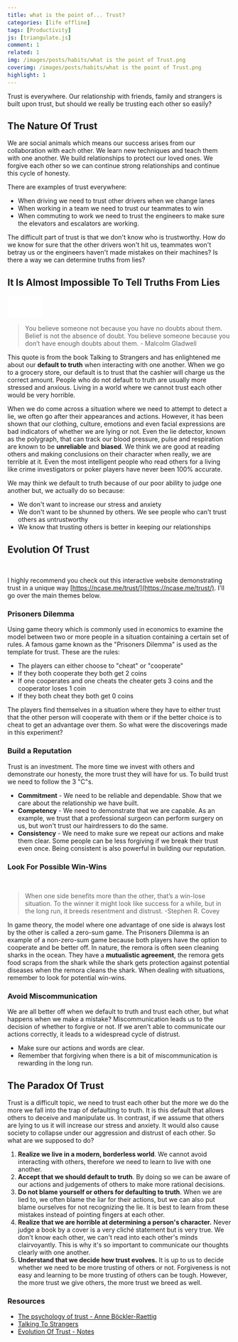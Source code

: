 ```yaml
---
title: what is the point of... Trust?
categories: [life offline]
tags: [Productivity]
js: [triangulate.js]
comment: 1
related: 1
img: /images/posts/habits/what is the point of Trust.png
coverimg: /images/posts/habits/what is the point of Trust.png
highlight: 1
---
```

Trust is everywhere. Our relationship with friends, family and strangers is built upon trust, but should we really be trusting each other so easily? 

## The Nature Of Trust
We are social animals which means our success arises from our collaboration with each other. We learn new techniques and teach them with one another. We build relationships to protect our loved ones. We forgive each other so we can continue strong relationships and continue this cycle of honesty. 

There are examples of trust everywhere:

- When driving we need to trust other drivers when we change lanes
- When working in a team we need to trust our teammates to win
- When commuting to work we need to trust the engineers to make sure the elevators and escalators are working.

The difficult part of trust is that we don't know who is trustworthy. How do we know for sure that the other drivers won't hit us, teammates won't betray us or the engineers haven't made mistakes on their machines? Is there a way we can determine truths from lies?   

## It Is Almost Impossible To Tell Truths From Lies

<img alt="among us" loading="lazy" src="/images/posts/habits/Among Us.gif" class="right-align pixelart">

> You believe someone not because you have no doubts about them. Belief is not the absence of doubt. You believe someone because you don’t have enough doubts about them. - Malcolm Gladwell

This quote is from the book Talking to Strangers and has enlightened me about our **default to truth** when interacting with one another. When we go to a grocery store, our default is to trust that the cashier will charge us the correct amount. People who do not default to truth are usually more stressed and anxious. Living in a world where we cannot trust each other would be very horrible.

When we do come across a situation where we need to attempt to detect a lie, we often go after their appearances and actions. However, it has been shown that our clothing, culture, emotions and even facial expressions are bad indicators of whether we are lying or not. Even the lie detector, known as the polygraph, that can track our blood pressure, pulse and respiration are known to be **unreliable** and **biased**. We think we are good at reading others and making conclusions on their character when really, we are terrible at it. Even the most intelligent people who read others for a living like crime investigators or poker players have never been 100% accurate.  

We may think we default to truth because of our poor ability to judge one another but, we actually do so because:

- We don't want to increase our stress and anxiety
- We don't want to be shunned by others. We see people who can't trust others as untrustworthy
- We know that trusting others is better in keeping our relationships

## Evolution Of Trust

<img class="lazy" data-src="../images/posts/habits/ncasetrust.png" width="60%"/>

I highly recommend you check out this interactive website demonstrating trust in a unique way [https://ncase.me/trust/](https://ncase.me/trust/). I'll go over the main themes below. 

### Prisoners Dilemma

Using game theory which is commonly used in economics to examine the model between two or more people in a situation containing a certain set of rules. A famous game known as the "Prisoners Dilemma" is used as the template for trust. These are the rules:

- The players can either choose to "cheat" or "cooperate"
- If they both cooperate they both get 2 coins
- If one cooperates and one cheats the cheater gets 3 coins and the cooperator loses 1 coin
- If they both cheat they both get 0 coins

The players find themselves in a situation where they have to either trust that the other person will cooperate with them or if the better choice is to cheat to get an advantage over them. So what were the discoverings made in this experiment?

### Build a Reputation

Trust is an investment. The more time we invest with others and demonstrate our honesty, the more trust they will have for us. To build trust we need to follow the 3 "C"s.

- **Commitment** - We need to be reliable and dependable. Show that we care about the relationship we have built.
- **Competency** - We need to demonstrate that we are capable. As an example, we trust that a professional surgeon can perform surgery on us, but won't trust our hairdressers to do the same.
- **Consistency** - We need to make sure we repeat our actions and make them clear. Some people can be less forgiving if we break their trust even once. Being consistent is also powerful in building our reputation.

### Look For Possible Win-Wins

<img class="lazy" data-src="../images/posts/habits/remora.png" width="60%"/>

> When one side benefits more than the other, that’s a win-lose situation. To the winner it might look like success for a while, but in the long run, it breeds resentment and distrust. -Stephen R. Covey

In game theory, the model where one advantage of one side is always lost by the other is called a zero-sum game. The Prisoners Dilemma is an example of a non-zero-sum game because both players have the option to cooperate and be better off. In nature, the remora is often seen cleaning sharks in the ocean. They have a **mutualistic agreement**, the remora gets food scraps from the shark while the shark gets protection against potential diseases when the remora cleans the shark. When dealing with situations, remember to look for potential win-wins. 

### Avoid Miscommunication

We are all better off when we default to truth and trust each other, but what happens when we make a mistake? Miscommunication leads us to the decision of whether to forgive or not. If we aren't able to communicate our actions correctly, it leads to a widespread cycle of distrust. 

- Make sure our actions and words are clear.
- Remember that forgiving when there is a bit of miscommunication is rewarding in the long run.

## The Paradox Of Trust

Trust is a difficult topic, we need to trust each other but the more we do the more we fall into the trap of defaulting to truth. It is this default that allows others to deceive and manipulate us. In contrast, if we assume that others are lying to us it will increase our stress and anxiety. It would also cause society to collapse under our aggression and distrust of each other. So what are we supposed to do?

1. **Realize we live in a modern, borderless world**. We cannot avoid interacting with others, therefore we need to learn to live with one another.
2. **Accept that we should default to truth**. By doing so we can be aware of our actions and judgements of others to make more rational decisions.
3. **Do not blame yourself or others for defaulting to truth**. When we are lied to, we often blame the liar for their actions, but we can also put blame ourselves for not recognizing the lie. It is best to learn from these mistakes instead of pointing fingers at each other.
4. **Realize that we are horrible at determining a person's character.** Never judge a book by a cover is a very cliché statement but is very true. We don't know each other, we can't read into each other's minds clairvoyantly. This is why it's so important to communicate our thoughts clearly with one another.
5. **Understand that we decide how trust evolves.** It is up to us to decide whether we need to be more trusting of others or not. Forgiveness is not easy and learning to be more trusting of others can be tough. However, the more trust we give others, the more trust we breed as well.

### Resources
- [The psychology of trust - Anne Böckler-Raettig](https://www.youtube.com/watch?v=wc3VhvgUtB8)
- [Talking To Strangers](https://www.goodreads.com/book/show/43848929-talking-to-strangers)
- [Evolution Of Trust - Notes](https://ncase.me/trust/notes/)